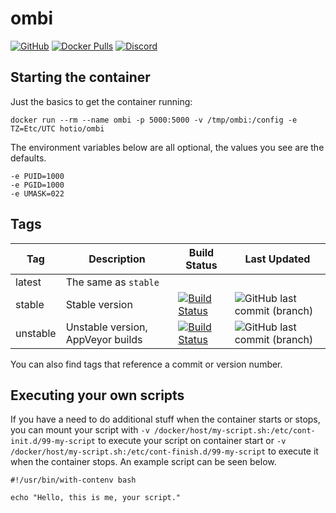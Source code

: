 # ombi

[![GitHub](https://img.shields.io/badge/source-github-lightgrey)](https://github.com/hotio/docker-ombi)
[![Docker Pulls](https://img.shields.io/docker/pulls/hotio/ombi)](https://hub.docker.com/r/hotio/ombi)
[![Discord](https://img.shields.io/discord/610068305893523457?color=738ad6&label=discord&logo=discord&logoColor=white)](https://discord.gg/CdaP4VT)

## Starting the container

Just the basics to get the container running:

```shell
docker run --rm --name ombi -p 5000:5000 -v /tmp/ombi:/config -e TZ=Etc/UTC hotio/ombi
```

The environment variables below are all optional, the values you see are the defaults.

```shell
-e PUID=1000
-e PGID=1000
-e UMASK=022
```

## Tags

| Tag      | Description                       | Build Status                                                                                                                                        | Last Updated                                                                                         |
| ---------|-----------------------------------|-----------------------------------------------------------------------------------------------------------------------------------------------------|------------------------------------------------------------------------------------------------------|
| latest   | The same as `stable`              |                                                                                                                                                     |                                                                                                      |
| stable   | Stable version                    | [![Build Status](https://cloud.drone.io/api/badges/hotio/docker-ombi/status.svg?ref=refs/heads/stable)](https://cloud.drone.io/hotio/docker-ombi)   | ![GitHub last commit (branch)](https://img.shields.io/github/last-commit/hotio/docker-ombi/stable)   |
| unstable | Unstable version, AppVeyor builds | [![Build Status](https://cloud.drone.io/api/badges/hotio/docker-ombi/status.svg?ref=refs/heads/unstable)](https://cloud.drone.io/hotio/docker-ombi) | ![GitHub last commit (branch)](https://img.shields.io/github/last-commit/hotio/docker-ombi/unstable) |

You can also find tags that reference a commit or version number.

## Executing your own scripts

If you have a need to do additional stuff when the container starts or stops, you can mount your script with `-v /docker/host/my-script.sh:/etc/cont-init.d/99-my-script` to execute your script on container start or `-v /docker/host/my-script.sh:/etc/cont-finish.d/99-my-script` to execute it when the container stops. An example script can be seen below.

```shell
#!/usr/bin/with-contenv bash

echo "Hello, this is me, your script."
```
